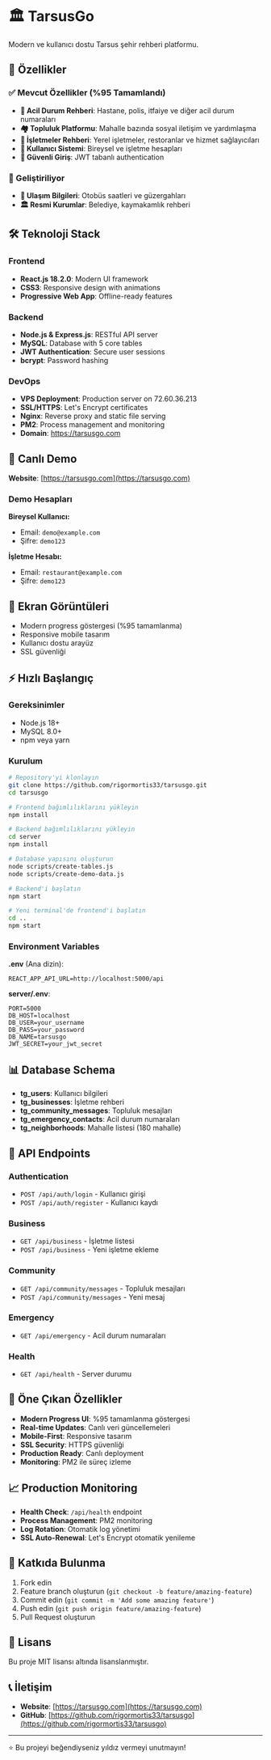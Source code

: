 # 🏛️ TarsusGo

Modern ve kullanıcı dostu Tarsus şehir rehberi platformu.

## 🌟 Özellikler

### ✅ Mevcut Özellikler (%95 Tamamlandı)

- **🚨 Acil Durum Rehberi**: Hastane, polis, itfaiye ve diğer acil durum numaraları
- **🏘️ Topluluk Platformu**: Mahalle bazında sosyal iletişim ve yardımlaşma
- **🏪 İşletmeler Rehberi**: Yerel işletmeler, restoranlar ve hizmet sağlayıcıları
- **👤 Kullanıcı Sistemi**: Bireysel ve işletme hesapları
- **🔐 Güvenli Giriş**: JWT tabanlı authentication

### 🔄 Geliştiriliyor

- **🚌 Ulaşım Bilgileri**: Otobüs saatleri ve güzergahları
- **🏛️ Resmi Kurumlar**: Belediye, kaymakamlık rehberi

## 🛠️ Teknoloji Stack

### Frontend
- **React.js 18.2.0**: Modern UI framework
- **CSS3**: Responsive design with animations
- **Progressive Web App**: Offline-ready features

### Backend
- **Node.js & Express.js**: RESTful API server
- **MySQL**: Database with 5 core tables
- **JWT Authentication**: Secure user sessions
- **bcrypt**: Password hashing

### DevOps
- **VPS Deployment**: Production server on 72.60.36.213
- **SSL/HTTPS**: Let's Encrypt certificates
- **Nginx**: Reverse proxy and static file serving
- **PM2**: Process management and monitoring
- **Domain**: https://tarsusgo.com

## 🚀 Canlı Demo

**Website**: [https://tarsusgo.com](https://tarsusgo.com)

### Demo Hesapları

**Bireysel Kullanıcı:**
- Email: `demo@example.com`
- Şifre: `demo123`

**İşletme Hesabı:**
- Email: `restaurant@example.com`
- Şifre: `demo123`

## 📱 Ekran Görüntüleri

- Modern progress göstergesi (%95 tamamlanma)
- Responsive mobile tasarım
- Kullanıcı dostu arayüz
- SSL güvenliği

## ⚡ Hızlı Başlangıç

### Gereksinimler
- Node.js 18+
- MySQL 8.0+
- npm veya yarn

### Kurulum

```bash
# Repository'yi klonlayın
git clone https://github.com/rigormortis33/tarsusgo.git
cd tarsusgo

# Frontend bağımlılıklarını yükleyin
npm install

# Backend bağımlılıklarını yükleyin
cd server
npm install

# Database yapısını oluşturun
node scripts/create-tables.js
node scripts/create-demo-data.js

# Backend'i başlatın
npm start

# Yeni terminal'de frontend'i başlatın
cd ..
npm start
```

### Environment Variables

**.env** (Ana dizin):
```env
REACT_APP_API_URL=http://localhost:5000/api
```

**server/.env**:
```env
PORT=5000
DB_HOST=localhost
DB_USER=your_username
DB_PASS=your_password
DB_NAME=tarsusgo
JWT_SECRET=your_jwt_secret
```

## 📊 Database Schema

- **tg_users**: Kullanıcı bilgileri
- **tg_businesses**: İşletme rehberi
- **tg_community_messages**: Topluluk mesajları
- **tg_emergency_contacts**: Acil durum numaraları
- **tg_neighborhoods**: Mahalle listesi (180 mahalle)

## 🔧 API Endpoints

### Authentication
- `POST /api/auth/login` - Kullanıcı girişi
- `POST /api/auth/register` - Kullanıcı kaydı

### Business
- `GET /api/business` - İşletme listesi
- `POST /api/business` - Yeni işletme ekleme

### Community
- `GET /api/community/messages` - Topluluk mesajları
- `POST /api/community/messages` - Yeni mesaj

### Emergency
- `GET /api/emergency` - Acil durum numaraları

### Health
- `GET /api/health` - Server durumu

## 🌟 Öne Çıkan Özellikler

- **Modern Progress UI**: %95 tamamlanma göstergesi
- **Real-time Updates**: Canlı veri güncellemeleri
- **Mobile-First**: Responsive tasarım
- **SSL Security**: HTTPS güvenliği
- **Production Ready**: Canlı deployment
- **Monitoring**: PM2 ile süreç izleme

## 📈 Production Monitoring

- **Health Check**: `/api/health` endpoint
- **Process Management**: PM2 monitoring
- **Log Rotation**: Otomatik log yönetimi
- **SSL Auto-Renewal**: Let's Encrypt otomatik yenileme

## 👥 Katkıda Bulunma

1. Fork edin
2. Feature branch oluşturun (`git checkout -b feature/amazing-feature`)
3. Commit edin (`git commit -m 'Add some amazing feature'`)
4. Push edin (`git push origin feature/amazing-feature`)
5. Pull Request oluşturun

## 📄 Lisans

Bu proje MIT lisansı altında lisanslanmıştır.

## 📞 İletişim

- **Website**: [https://tarsusgo.com](https://tarsusgo.com)
- **GitHub**: [https://github.com/rigormortis33/tarsusgo](https://github.com/rigormortis33/tarsusgo)

---

⭐ Bu projeyi beğendiyseniz yıldız vermeyi unutmayın!
